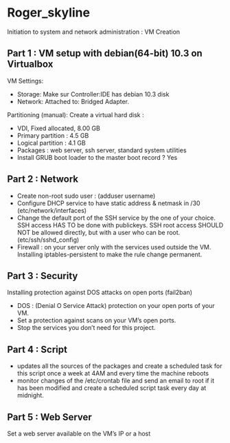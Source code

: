 # Roger_skyline
Initiation to system and network administration : VM Creation

## Part 1 : VM setup with debian(64-bit) 10.3 on Virtualbox
VM Settings:
- Storage: Make sur Controller:IDE has debian 10.3 disk
- Network: Attached to: Bridged Adapter.

Partitioning (manual):
Create a virtual hard disk :
- VDI, Fixed allocated, 8.00 GB
- Primary partition : 4.5 GB
- Logical partition : 4.1 GB
- Packages : web server, ssh server, standard system utilities
- Install GRUB boot loader to the master boot record ? Yes

## Part 2 : Network
- Create non-root sudo user : (adduser username) 
- Configure DHCP service to have static address & netmask in /30 (etc/network/interfaces)
- Change the default port of the SSH service by the one of your choice. SSH access HAS TO be done with publickeys.
SSH root access SHOULD NOT be allowed directly, but with a user who can be root. (etc/ssh/sshd_config)
- Firewall : on your server only with the services used outside the VM.
Installing iptables-persistent to make the rule change permanent.

## Part 3 : Security
Installing protection against DOS attacks on open ports (fail2ban)
- DOS : (Denial O Service Attack) protection on your open ports of your VM.
- Set a protection against scans on your VM’s open ports.
- Stop the services you don’t need for this project.

## Part 4 : Script
-  updates all the sources of the packages and create a scheduled task for this script once a week at 4AM and every time the machine reboots
-  monitor changes of the /etc/crontab file and send an email to root if it has been modified and create a scheduled script task every day at midnight.

## Part 5 : Web Server
Set a web server available on the VM’s IP or a host
